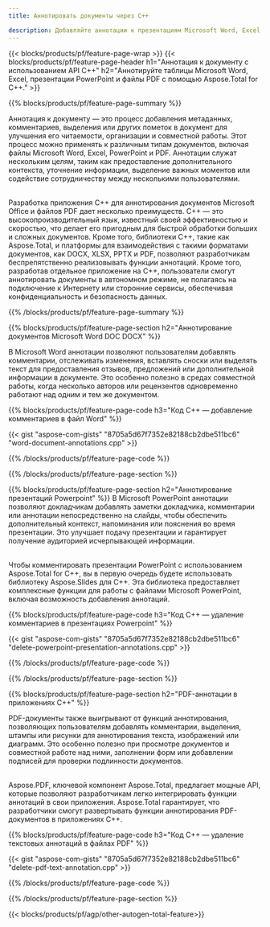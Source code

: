 ```yaml
---
title: Аннотировать документы через C++ 

description: Добавляйте аннотации к презентациям Microsoft Word, Excel, PowerPoint и PDF-файлам с помощью приложения C++. Управляйте аннотациями с легкостью.
---
```


{{< blocks/products/pf/feature-page-wrap >}}
{{< blocks/products/pf/feature-page-header h1="Аннотация к документу с использованием API C++" h2="Аннотируйте таблицы Microsoft Word, Excel, презентации PowerPoint и файлы PDF с помощью Aspose.Total for C++." >}}

{{% blocks/products/pf/feature-page-summary %}}


Аннотация к документу — это процесс добавления метаданных, комментариев, выделения или других пометок в документ для улучшения его читаемости, организации и совместной работы. Этот процесс можно применять к различным типам документов, включая файлы Microsoft Word, Excel, PowerPoint и PDF. Аннотации служат нескольким целям, таким как предоставление дополнительного контекста, уточнение информации, выделение важных моментов или содействие сотрудничеству между несколькими пользователями. <br /><br />

Разработка приложения C++ для аннотирования документов Microsoft Office и файлов PDF дает несколько преимуществ. C++ — это высокопроизводительный язык, известный своей эффективностью и скоростью, что делает его пригодным для быстрой обработки больших и сложных документов. Кроме того, библиотеки C++, такие как Aspose.Total, и платформы для взаимодействия с такими форматами документов, как DOCX, XLSX, PPTX и PDF, позволяют разработчикам беспрепятственно реализовывать функции аннотаций. Кроме того, разработав отдельное приложение на C++, пользователи смогут аннотировать документы в автономном режиме, не полагаясь на подключение к Интернету или сторонние сервисы, обеспечивая конфиденциальность и безопасность данных. 

{{% /blocks/products/pf/feature-page-summary  %}}

{{% blocks/products/pf/feature-page-section  h2="Аннотирование документов Microsoft Word DOC DOCX" %}}

В Microsoft Word аннотации позволяют пользователям добавлять комментарии, отслеживать изменения, вставлять сноски или выделять текст для предоставления отзывов, предложений или дополнительной информации в документе. Это особенно полезно в средах совместной работы, когда несколько авторов или рецензентов одновременно работают над одним и тем же документом.

{{% blocks/products/pf/feature-page-code h3="Код C++ — добавление комментариев в файл Word" %}}

{{< gist "aspose-com-gists" "8705a5d67f7352e82188cb2dbe511bc6" "word-document-annotations.cpp" >}}

{{% /blocks/products/pf/feature-page-code  %}}


{{% /blocks/products/pf/feature-page-section %}}

{{% blocks/products/pf/feature-page-section  h2="Аннотирование презентаций Powerpoint" %}}
В Microsoft PowerPoint аннотации позволяют докладчикам добавлять заметки докладчика, комментарии или аннотации непосредственно на слайды, чтобы обеспечить дополнительный контекст, напоминания или пояснения во время презентации. Это улучшает подачу презентации и гарантирует получение аудиторией исчерпывающей информации.<br /><br />

Чтобы комментировать презентации PowerPoint с использованием Aspose.Total for C++, вы в первую очередь будете использовать библиотеку Aspose.Slides для C++. Эта библиотека предоставляет комплексные функции для работы с файлами Microsoft PowerPoint, включая возможность добавления аннотаций.<br />

{{% blocks/products/pf/feature-page-code h3="Код C++ — удаление комментариев в презентациях Powerpoint" %}}

{{< gist "aspose-com-gists" "8705a5d67f7352e82188cb2dbe511bc6" "delete-powerpoint-presentation-annotations.cpp" >}}

{{% /blocks/products/pf/feature-page-code  %}}

{{% /blocks/products/pf/feature-page-section %}}

{{% blocks/products/pf/feature-page-section  h2="PDF-аннотации в приложениях C++" %}}

PDF-документы также выигрывают от функций аннотирования, позволяющих пользователям добавлять комментарии, выделения, штампы или рисунки для аннотирования текста, изображений или диаграмм. Это особенно полезно при просмотре документов и совместной работе над ними, заполнении форм или добавлении подписей для проверки подлинности документов. <br /><br />

Aspose.PDF, ключевой компонент Aspose.Total, предлагает мощные API, которые позволяют разработчикам легко интегрировать функции аннотаций в свои приложения. Aspose.Total гарантирует, что разработчики смогут развертывать функции аннотирования PDF-документов в приложениях C++.

{{% blocks/products/pf/feature-page-code h3="Код C++ — удаление текстовых аннотаций в файлах PDF" %}}

{{< gist "aspose-com-gists" "8705a5d67f7352e82188cb2dbe511bc6" "delete-pdf-text-annotation.cpp" >}}

{{% /blocks/products/pf/feature-page-code  %}}

{{% /blocks/products/pf/feature-page-section %}}

{{< blocks/products/pf/agp/other-autogen-total-feature>}}